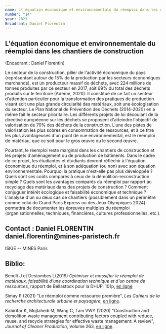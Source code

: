 ```yaml
---
name: L\'équation économique et environnementale du réemploi dans les chantiers de construction
number: "14"
year: 2021
Encadrant: Daniel Florentin
---
```

## L\'équation économique et environnementale du réemploi dans les chantiers de construction

(Encadrant : Daniel Florentin)

Le secteur de la construction, pilier de l'activité économique du pays (représentant autour de 15% de la production par les secteurs économiques marchands), est un producteur massif de déchets, avec 224 millions de tonnes produites par ce secteur en 2017, soit 69% du total des déchets produits sur le territoire (Ademe, 2020). Il constitue de ce fait un secteur d'attention particulier pour la transformation des pratiques de production visant soit une plus grande circularité des matériaux, soit une écologisation du secteur. Le Plan National de Prévention des Déchets (2014-2020) en a même fait le secteur prioritaire. Les différents projets de loi découlant de la directive européenne sur les déchets se proposent d'atteindre l'objectif de valorisation de 70% des déchets de la construction. L'une des pistes de valorisation les plus sobres en consommation de ressources, et à ce titre les plus avantageuses d'un point de vue environnemental, est le réemploi de matériau, que ce soit pour le gros œuvre ou le second œuvre.

Pourtant, le réemploi reste marginal dans les chantiers de construction
et les projets d'aménagement ou de production de bâtiments. Dans le
cadre de ce projet, les étudiantes et étudiants devront réfléchir à
l'équation économique du réemploi, et à son adéquation (ou non) avec son
équation environnementale. Pourquoi la pratique n'est-elle pas plus
développée ? Quels sont ses coûts comparés à ceux de la
démolition-reconstruction simple ? Quels sont les avantages comparés du
réemploi par rapport au recyclage des matériaux dans des projets de
construction ? Comment conjuguer intérêt écologique et faisabilité
économique et technique ? L'analyse d'un ou deux cas de chantiers
(possiblement dans un périmètre comme celui du Grand Paris Express ou
des Jeux Olympiques 2024) permettra de documenter les épreuves multiples
du réemploi (organisationnelles, techniques, financières, cultures
professionnelles, etc.).

## Contact : Daniel FLORENTIN daniel.florentin\@mines-paristech.fr
ISIGE -- MINES Paris

## Biblio:

Benoît J et Destombes L(2019) *Optimiser et massifier le réemploi de
matériaux, faisabilit*é *d\'une coordination technique et d\'un centre
de ressources*, rapport de Bellastock pour la DHUP, 101p, [en ligne](https://www.bellastock.com/wp-content/uploads/2020/01/BS_RESSOURCES_REEMPLOI_DOSSIER_2019-09-29.pdf)

Simay P (2021) "Le réemploi comme ressource première", *Les Cahiers de
la recherche architecturale urbaine et paysagère*, [en ligne](http://journals.openedition.org/craup/7092).

Kabirifar K, Mojtahedi M, Wang C, Tam VWY (2020) "Construction and
demolition waste management contributing factors coupled with reduce,
reuse, and recycle strategies for effective waste management: A review",
*Journal of Cleaner Production*, Volume 263, [en ligne](https://www.sciencedirect.com/science/article/pii/S0959652620313123?casa_token=xObQBebRaIMAAAAA:G1cD5H7FzV442RjvRPeolabBcj5_lsYzcXhX6yorFDFdmp7ccRwsyeJb4mi84g4phQplugoYpUg).
